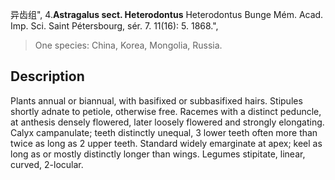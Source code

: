 异齿组",
4.**Astragalus sect. Heterodontus** Heterodontus Bunge Mém. Acad. Imp. Sci. Saint Pétersbourg, sér. 7. 11(16): 5. 1868.",

> One species: China, Korea, Mongolia, Russia.

## Description
Plants annual or biannual, with basifixed or subbasifixed hairs. Stipules shortly adnate to petiole, otherwise free. Racemes with a distinct peduncle, at anthesis densely flowered, later loosely flowered and strongly elongating. Calyx campanulate; teeth distinctly unequal, 3 lower teeth often more than twice as long as 2 upper teeth. Standard widely emarginate at apex; keel as long as or mostly distinctly longer than wings. Legumes stipitate, linear, curved, 2-locular.
